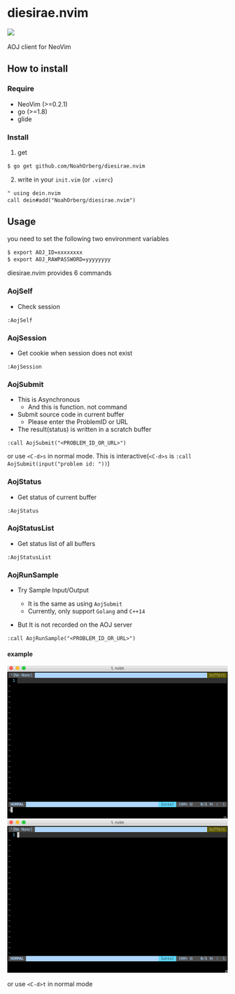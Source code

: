 # diesirae.nvim

![](https://travis-ci.org/NoahOrberg/diesirae.nvim.svg?branch=master)

AOJ client for NeoVim  

## How to install
### Require

- NeoVim (>=0.2.1)
- go (>=1.8)
- glide

### Install 

1. get
``` sh
$ go get github.com/NoahOrberg/diesirae.nvim
```

2. write in your `init.vim` (or `.vimrc`)
``` vim
" using dein.nvim
call dein#add("NoahOrberg/diesirae.nvim")
```

## Usage

you need to set the following two environment variables

``` sh
$ export AOJ_ID=xxxxxxxx
$ export AOJ_RAWPASSWORD=yyyyyyyy
```

diesirae.nvim provides 6 commands 

### AojSelf
- Check session

``` vim
:AojSelf
```

### AojSession

- Get cookie when session does not exist

``` vim
:AojSession
```

### AojSubmit
- This is Asynchronous
  - And this is function. not command
- Submit source code in current buffer
  - Please enter the ProblemID or URL
- The result(status) is written in a scratch buffer

``` vim
:call AojSubmit("<PROBLEM_ID_OR_URL>")
```

or use `<C-d>s` in normal mode. 
This is interactive(`<C-d>s` is `:call AojSubmit(input("problem id: "))`) 

<!--
#### example
![](./img/XXXXX.gif)
-->

### AojStatus

- Get status of current buffer

``` vim
:AojStatus
```

### AojStatusList

- Get status list of all buffers

``` vim
:AojStatusList
```

### AojRunSample

- Try Sample Input/Output
  - It is the same as using `AojSubmit`
  - Currently, only support `Golang` and `C++14`

- But It is not recorded on the AOJ server

```
:call AojRunSample("<PROBLEM_ID_OR_URL>")
```

#### example
![](./img/ds_trial_ac.gif)
![](./img/ds_trial_wa.gif)

or use `<C-d>t` in normal mode
